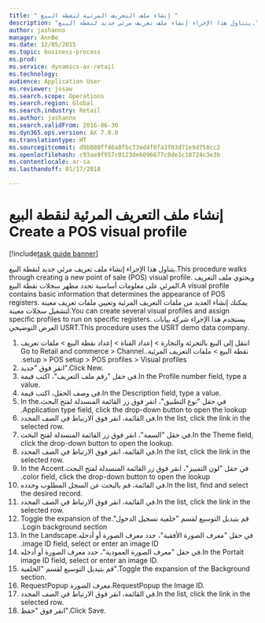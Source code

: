 ```yaml
--- 
title: " إنشاء ملف التعريف المرئية لنقطة البيع‬ "
description: "يتناول هذا الإجراء إنشاء ملف تعريف مرئي‬ جديد لنقطة البيع."
author: jashanno
manager: AnnBe
ms.date: 12/05/2015
ms.topic: business-process
ms.prod: 
ms.service: dynamics-ax-retail
ms.technology: 
audience: Application User
ms.reviewer: josaw
ms.search.scope: Operations
ms.search.region: Global
ms.search.industry: Retail
ms.author: jashanno
ms.search.validFrom: 2016-06-30
ms.dyn365.ops.version: AX 7.0.0
ms.translationtype: HT
ms.sourcegitcommit: d9b080ff46a0fbc73ed4f8fa3f03d71e9d758cc2
ms.openlocfilehash: c93ae9f957c0123de6096677c8de1c18724c3e3b
ms.contentlocale: ar-sa
ms.lasthandoff: 01/17/2018

---
```

# <a name="create-a-pos-visual-profile"></a><span data-ttu-id="01f6e-103"> إنشاء ملف التعريف المرئية لنقطة البيع‬ </span><span class="sxs-lookup"><span data-stu-id="01f6e-103">Create a POS visual profile</span></span> 

[!include[task guide banner](../includes/task-guide-banner.md)]

<span data-ttu-id="01f6e-104">يتناول هذا الإجراء إنشاء ملف تعريف مرئي‬ جديد لنقطة البيع.</span><span class="sxs-lookup"><span data-stu-id="01f6e-104">This procedure walks through creating a new point of sale (POS) visual profile.</span></span> <span data-ttu-id="01f6e-105">ويحتوي ملف التعريف المرئي على معلومات أساسية تحدد مظهر سجلات نقطة البيع.</span><span class="sxs-lookup"><span data-stu-id="01f6e-105">A visual profile contains basic information that determines the appearance of POS registers.</span></span> <span data-ttu-id="01f6e-106">يمكنك إنشاء العديد من ملفات التعريف المرئية وتعيين ملفات تعريف معينة لتشغيل سجلات معينة.</span><span class="sxs-lookup"><span data-stu-id="01f6e-106">You can create several visual profiles and assign specific profiles to run on specific registers.</span></span> <span data-ttu-id="01f6e-107">يستخدم هذا الإجراء شركة بيانات العرض التوضيحي USRT.</span><span class="sxs-lookup"><span data-stu-id="01f6e-107">This procedure uses the USRT demo data company.</span></span>

1. <span data-ttu-id="01f6e-108">انتقل إلى البيع بالتجزئة والتجارة > إعداد القناة > إعداد نقطة البيع > ‏‫ملفات تعريف نقطة البيع‬ > ‏‫ملفات التعريف المرئية..</span><span class="sxs-lookup"><span data-stu-id="01f6e-108">Go to Retail and commerce > Channel setup > POS setup > POS profiles > Visual profiles.</span></span>
2. <span data-ttu-id="01f6e-109">انقر فوق "جديد".</span><span class="sxs-lookup"><span data-stu-id="01f6e-109">Click New.</span></span>
3. <span data-ttu-id="01f6e-110">في حقل "‏‫رقم ملف التعريف‬"، اكتب قيمة.</span><span class="sxs-lookup"><span data-stu-id="01f6e-110">In the Profile number field, type a value.</span></span>
4. <span data-ttu-id="01f6e-111">في وصف الحقل، اكتب قيمة.</span><span class="sxs-lookup"><span data-stu-id="01f6e-111">In the Description field, type a value.</span></span>
5. <span data-ttu-id="01f6e-112">في حقل "‏‫نوع التطبيق"، انقر فوق زر القائمة المنسدلة لفتح البحث.</span><span class="sxs-lookup"><span data-stu-id="01f6e-112">In the Application type field, click the drop-down button to open the lookup.</span></span>
6. <span data-ttu-id="01f6e-113">في القائمة، انقر فوق الارتباط في الصف المحدد.</span><span class="sxs-lookup"><span data-stu-id="01f6e-113">In the list, click the link in the selected row.</span></span>
7. <span data-ttu-id="01f6e-114">في حقل "السمة‬"، انقر فوق زر القائمة المنسدلة لفتح البحث.</span><span class="sxs-lookup"><span data-stu-id="01f6e-114">In the Theme field, click the drop-down button to open the lookup.</span></span>
8. <span data-ttu-id="01f6e-115">في القائمة، انقر فوق الارتباط في الصف المحدد.</span><span class="sxs-lookup"><span data-stu-id="01f6e-115">In the list, click the link in the selected row.</span></span>
9. <span data-ttu-id="01f6e-116">في حقل "‏‫لون التمييز"، انقر فوق زر القائمة المنسدلة لفتح البحث.</span><span class="sxs-lookup"><span data-stu-id="01f6e-116">In the Accent color field, click the drop-down button to open the lookup.</span></span>
10. <span data-ttu-id="01f6e-117">في القائمة، قم بالبحث عن السجل المطلوب وحدده.</span><span class="sxs-lookup"><span data-stu-id="01f6e-117">In the list, find and select the desired record.</span></span>
11. <span data-ttu-id="01f6e-118">في القائمة، انقر فوق الارتباط في الصف المحدد.</span><span class="sxs-lookup"><span data-stu-id="01f6e-118">In the list, click the link in the selected row.</span></span>
12. <span data-ttu-id="01f6e-119">قم بتبديل التوسيع لقسم "‏‫خلفية تسجيل الدخول".</span><span class="sxs-lookup"><span data-stu-id="01f6e-119">Toggle the expansion of the Login background section.</span></span>
13. <span data-ttu-id="01f6e-120">في حقل "‏‫معرف الصورة الأفقية"، حدد معرف الصورة أو أدخله.</span><span class="sxs-lookup"><span data-stu-id="01f6e-120">In the Landscape image ID field, select or enter an image ID.</span></span>
14. <span data-ttu-id="01f6e-121">في حقل "‏‫معرف الصورة العمودية‬"، حدد معرف الصورة أو أدخله.</span><span class="sxs-lookup"><span data-stu-id="01f6e-121">In the Portait image ID field, select or enter an image ID.</span></span>
15. <span data-ttu-id="01f6e-122">قم بتبديل التوسيع لقسم "الخلفية‬".</span><span class="sxs-lookup"><span data-stu-id="01f6e-122">Toggle the expansion of the Background section.</span></span>
16. <span data-ttu-id="01f6e-123">RequestPopup معرف الصورة.</span><span class="sxs-lookup"><span data-stu-id="01f6e-123">RequestPopup the Image ID.</span></span>
17. <span data-ttu-id="01f6e-124">في القائمة، انقر فوق الارتباط في الصف المحدد.</span><span class="sxs-lookup"><span data-stu-id="01f6e-124">In the list, click the link in the selected row.</span></span>
18. <span data-ttu-id="01f6e-125">انقر فوق "حفظ".</span><span class="sxs-lookup"><span data-stu-id="01f6e-125">Click Save.</span></span>


